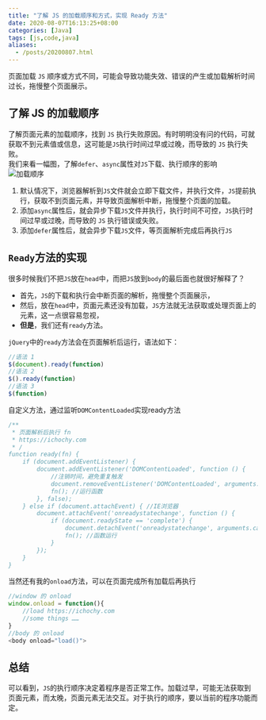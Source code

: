 ```yaml
---
title: "了解 JS 的加载顺序和方式，实现 Ready 方法"
date: 2020-08-07T16:13:25+08:00 
categories: [Java] 
tags: [js,code,java]
aliases:
  - /posts/20200807.html
---
```


页面加载 `JS` 顺序或方式不同，可能会导致功能失效、错误的产生或加载解析时间过长，拖慢整个页面展示。

## 了解 JS 的加载顺序
了解页面元素的加载顺序，找到 `JS` 执行失败原因。有时明明没有问的代码，可就获取不到元素值或信息，这可能是`JS`执行时间过早或过晚，而导致的 `JS` 执行失败。  
我们来看一幅图，了解`defer`、`async`属性对`JS`下载、执行顺序的影响    
![加载顺序](https://images.ichochy.com/15967549302690823.png)  
1. 默认情况下，浏览器解析到`JS`文件就会立即下载文件，并执行文件，`JS`提前执行，获取不到页面元素，并导致页面解析中断，拖慢整个页面的加载。  
2. 添加`async`属性后，就会异步下载`JS`文件并执行，执行时间不可控，`JS`执行时间过早或过晚，而导致的 `JS` 执行错误或失败。  
3. 添加`defer`属性后，就会异步下载`JS`文件，等页面解析完成后再执行`JS`  

## `Ready`方法的实现
很多时候我们不把`JS`放在`head`中，而把`JS`放到`body`的最后面也就很好解释了？
* 首先，`JS`的下载和执行会中断页面的解析，拖慢整个页面展示，
* 然后，放在`head`中，页面元素还没有加载，`JS`方法就无法获取或处理页面上的元素，这一点很容易忽视，
* **但是**，我们还有`ready`方法。

`jQuery`中的`ready`方法会在页面解析后运行，语法如下：
```javascript
//语法 1
$(document).ready(function)
//语法 2
$().ready(function)
//语法 3
$(function)
```
自定义方法，通过监听`DOMContentLoaded`实现ready方法
```javascript
/**
 * 页面解析后执行 fn
 * https://ichochy.com
 * /
function ready(fn) {
    if (document.addEventListener) {
        document.addEventListener('DOMContentLoaded', function () {
            //注销时间，避免重复触发
            document.removeEventListener('DOMContentLoaded', arguments.callee, false);
            fn(); //运行函数
        }, false);
    } else if (document.attachEvent) { //IE浏览器
        document.attachEvent('onreadystatechange', function () {
            if (document.readyState == 'complete') {
                document.detachEvent('onreadystatechange', arguments.callee);
                fn(); //函数运行
            }
        });
    }
}
```
当然还有我的`onload`方法，可以在页面完成所有加载后再执行  
```Javascript
//window 的 onload
window.onload = function(){
    //load https://ichochy.com
    //some things ……
}
//body 的 onload
<body onload="load()">
```

## 总结
可以看到，`JS`的执行顺序决定着程序是否正常工作。加载过早，可能无法获取到页面元素，而太晚，页面元素无法交互。对于执行的顺序，要以当前的程序功能而定。